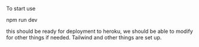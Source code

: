 To start use

npm run dev

this should be ready for deployment to heroku, we should be able to modify for other things if needed. Tailwind and other things are set up.
